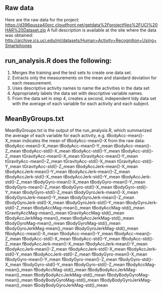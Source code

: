 ## Raw data
Here are the raw data for the project:
https://d396qusza40orc.cloudfront.net/getdata%2Fprojectfiles%2FUCI%20HAR%20Dataset.zip
A full description is available at the site where the data was obtained:
http://archive.ics.uci.edu/ml/datasets/Human+Activity+Recognition+Using+Smartphones 

## run_analysis.R does the following:
1. Merges the training and the test sets to create one data set.
2. Extracts only the measurements on the mean and standard deviation for each measurement. 
3. Uses descriptive activity names to name the activities in the data set
4. Appropriately labels the data set with descriptive variable names. 
5. From the data set in step 4, creates a second, independent tidy data set with the average of each variable for each activity and each subject.

## MeanByGroups.txt
MeanByGroups.txt is the output of the run_analysis.R, which summarized the average of each variable for each activity,
e.g. tBodyAcc-mean()-X_mean indicates the mean of tBodyAcc-mean()-X from the raw data:
tBodyAcc-mean()-X_mean
tBodyAcc-mean()-Y_mean
tBodyAcc-mean()-Z_mean
tBodyAcc-std()-X_mean
tBodyAcc-std()-Y_mean
tBodyAcc-std()-Z_mean
tGravityAcc-mean()-X_mean
tGravityAcc-mean()-Y_mean
tGravityAcc-mean()-Z_mean
tGravityAcc-std()-X_mean
tGravityAcc-std()-Y_mean
tGravityAcc-std()-Z_mean
tBodyAccJerk-mean()-X_mean
tBodyAccJerk-mean()-Y_mean
tBodyAccJerk-mean()-Z_mean
tBodyAccJerk-std()-X_mean
tBodyAccJerk-std()-Y_mean
tBodyAccJerk-std()-Z_mean
tBodyGyro-mean()-X_mean
tBodyGyro-mean()-Y_mean
tBodyGyro-mean()-Z_mean
tBodyGyro-std()-X_mean
tBodyGyro-std()-Y_mean
tBodyGyro-std()-Z_mean
tBodyGyroJerk-mean()-X_mean
tBodyGyroJerk-mean()-Y_mean
tBodyGyroJerk-mean()-Z_mean
tBodyGyroJerk-std()-X_mean
tBodyGyroJerk-std()-Y_mean
tBodyGyroJerk-std()-Z_mean
tBodyAccMag-mean()_mean
tBodyAccMag-std()_mean
tGravityAccMag-mean()_mean
tGravityAccMag-std()_mean
tBodyAccJerkMag-mean()_mean
tBodyAccJerkMag-std()_mean
tBodyGyroMag-mean()_mean
tBodyGyroMag-std()_mean
tBodyGyroJerkMag-mean()_mean
tBodyGyroJerkMag-std()_mean
fBodyAcc-mean()-X_mean
fBodyAcc-mean()-Y_mean
fBodyAcc-mean()-Z_mean
fBodyAcc-std()-X_mean
fBodyAcc-std()-Y_mean
fBodyAcc-std()-Z_mean
fBodyAccJerk-mean()-X_mean
fBodyAccJerk-mean()-Y_mean
fBodyAccJerk-mean()-Z_mean
fBodyAccJerk-std()-X_mean
fBodyAccJerk-std()-Y_mean
fBodyAccJerk-std()-Z_mean
fBodyGyro-mean()-X_mean
fBodyGyro-mean()-Y_mean
fBodyGyro-mean()-Z_mean
fBodyGyro-std()-X_mean
fBodyGyro-std()-Y_mean
fBodyGyro-std()-Z_mean
fBodyAccMag-mean()_mean
fBodyAccMag-std()_mean
fBodyBodyAccJerkMag-mean()_mean
fBodyBodyAccJerkMag-std()_mean
fBodyBodyGyroMag-mean()_mean
fBodyBodyGyroMag-std()_mean
fBodyBodyGyroJerkMag-mean()_mean
fBodyBodyGyroJerkMag-std()_mean
